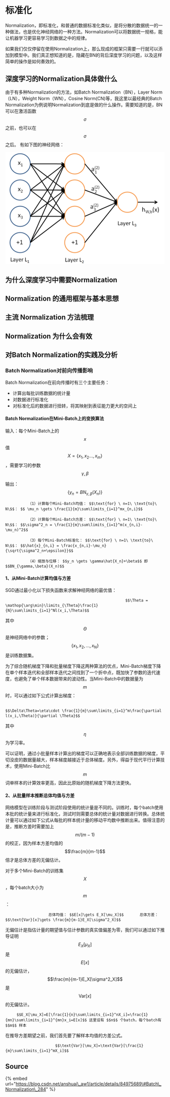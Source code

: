 # 标准化

Normalization，即标准化，和普通的数据标准化类似，是将分散的数据统一的一种做法，也是优化神经网络的一种方法。Normalization可以将数据统一规格，能让机器学习更容易学习到数据之中的规律。

如果我们仅仅停留在使用Normalization上，那么现成的框架只需要一行就可以添加到模型中。我们真正想知道的是，隐藏在BN的背后深度学习的问题，以及这样简单的操作是如何奏效的。

## 深度学习的Normalization具体做什么

由于有多种Normalization的方法，如Batch Normalization（BN），Layer Norm（LN），Weight Norm（WN），Cosine Norm\(CN\)等，我这里以最经典的Batch Normalization为例说明Normalization到底是做的什么操作。需要知道的是，BN可以在激活函数 $$\sigma$$ 之前，也可以在 $$\sigma$$ 之后。 有如下图的神经网络：

![](../../../../.gitbook/assets/1042406-20170220142015116-1152957081%20%281%29.png)

## 为什么深度学习中需要Normalization

## Normalization 的通用框架与基本思想

## 主流 Normalization 方法梳理

## Normalization 为什么会有效

## 对Batch Normalization的实践及分析

### Batch Normalization对前向传播影响

Batch Normalization在前向传播时有三个主要任务：

* 计算出每批训练数据的统计量
* 对数据进行标准化
* 对标准化后的数据进行扭转，将其映射到表征能力更大的空间上

#### Batch Normalization在Mini-Batch上的变换算法

输入：每个Mini-Batch上的 $$x$$ 值 $$X=\{x_{1},x_2\dots ,x_m\}$$ ，需要学习的参数 $$\gamma,\beta$$ 

输出： $$\{y_n=BN_{\gamma,\beta}(X_n)\}$$ 

              （1）计算每个Mini-Batch均值： $$\text{for} \ n=1\ \text{to}\ N\$$： $$ \mu_n \gets \frac{1}{m}\sum\limits_{i=1}^mx_{n,i}$$ 

              （2）计算每个Mini-Batch方差： $$\text{for} \ n=1\ \text{to}\ N\$$： $$\sigma^2_n = \frac{1}{m}\sum\limits_{i=1}^m(x_{n,i}-\mu_n)^2$$ 

              （3）每个Mini-Batch标准化： $$\text{for} \ n=1\ \text{to}\ N\$$： $$\hat{x}_{n,i} = \frac{x_{n,i}-\mu_n}{\sqrt{\sigma^2_n+\epsilon}}$$ 

              （4）缩放与位移： $$y_n \gets \gamma\hat{X_n}+\beta$$ 即 $$BN_{\gamma,\beta}(X_n)$$ 

#### 1、从Mini-Batch计算均值与方差

SGD通过最小化以下损失函数来求解神经网络的最优值：

                                                         $$\Theta = \mathop{\arg\min}\limits_{\Theta}\frac{1}{N}\sum\limits_{i=1}^Nl(x_i,\Theta)$$ 

其中 $$\Theta$$ 是神经网络中的参数； $$\{x_1,x_2,\dots,x_N\}$$ 是训练数据集。

为了综合随机梯度下降和批量梯度下降这两种算法的优点，Mini-Batch梯度下降在单个样本迭代和全部样本迭代之间找到了一个折中点，既加快了参数的迭代速度，也避免了单个样本数据带来的波动性。当Mini-Batch中的数据量为 $$m$$ 时，可以通过如下公式计算出梯度：

                                                           $$\Delta\Theta=\eta\cdot \frac{1}{m}\sum\limits_{i=1}^m\frac{\partial l(x_i,\Theta)}{\partial \Theta}$$ 

其中 $$\eta$$ 为学习率。

可以证明，通过小批量样本计算出的梯度可以正确地表示全部训练数据的梯度，平切没皮的数据量越大，样本梯度越接近于总体梯度。另外，得益于现代平行计算技术，使用Mini-Batch比 $$m$$ 词单样本的计算效率更高，因此比原始的随机梯度下降方法更快。

#### 2、从批量样本推断总体均值与方差

网络模型在训练阶段与测试阶段使用的统计量是不同的。训练时，每个batch使用本批的统计量来进行标准化，测试时则需要总体的统计量对数据进行转换。总体统计量可以通过如下公式从每批的样本统计量的移动平均数中推断出来。值得注意的是，推断方差时需要加上 $$m/(m-1)$$ 的校正，因为样本方差均值的 $$\frac{m}{m-1}$$ 倍才是总体方差的无偏估计。

对于多个Mini-Batch的训练集 $$X$$ ，每个batch大小为 $$m$$ ：

                       总体均值： $$E[x]\gets E_X[\mu_X]$$       总体方差： $$\text{Var}[x]\gets \frac{m}{m-1}E_X[\sigma^2_X]$$ 

无偏估计是指估计量的期望值与估计参数的真实值偏差为零，我们可以通过如下推导证明 $$E_X[\mu_X]$$ 是 $$E[x]$$ 的无偏估计， $$\frac{m}{m-1}E_X[\sigma^2_X]$$ 是 $$\text{Var}[x]$$ 的无偏估计。

         $$E_X[\mu_X]=E[\frac{1}{n}\sum\limits_{i=1}^nX_i]=\frac{1}{mn}\sum\limits_{i=1}^{mn}x_i=E[x]$$ 这里设有 $$n$$ 个batch，每个batch有 $$m$$ 样本

在推导方差期望之前，我们首先要了解样本均值的方差公式。

                          $$\text{Var}[\mu_X]=\text{Var}[\frac{1}{m}\sum\limits_{i=1}^mX_i]$$ 

## Source

{% embed url="https://blog.csdn.net/anshuai\_aw1/article/details/84975689\#Batch\_Normalization\_284" %}





